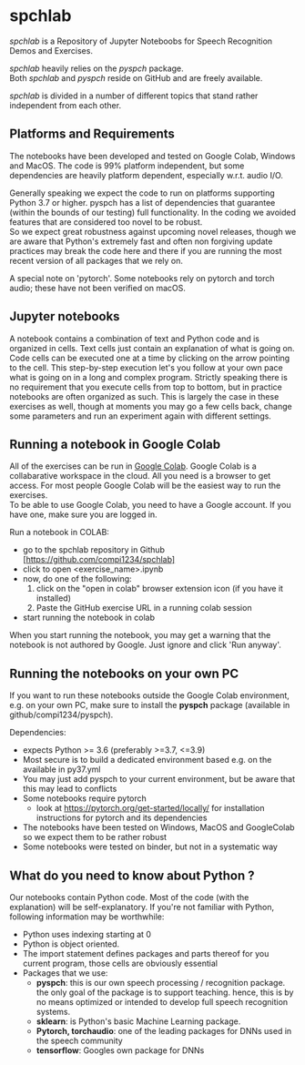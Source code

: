 # spchlab

*spchlab* is a Repository of Jupyter Noteboobs for Speech Recognition Demos and Exercises.

*spchlab* heavily relies on the *pyspch* package.   
Both *spchlab* and *pyspch* reside on GitHub and are freely available.   

*spchlab* is divided in a number of different topics
that stand rather independent from each other.

## Platforms and Requirements

The notebooks have been developed and tested on Google Colab, Windows and MacOS.
The code is 99% platform independent, but some dependencies are heavily platform dependent, especially w.r.t. audio I/O.

Generally speaking we expect the code to run on platforms supporting Python 3.7 or higher.
pyspch has a list of dependencies that guarantee (within the bounds of our testing) full functionality.
In the coding we avoided features that are considered too novel to be robust.  
So we expect great robustness against upcoming novel releases, though we are aware that Python's extremely fast and often non forgiving update practices may break the code here and there if you are running the most recent version of all packages that we rely on.

A special note on 'pytorch'.  Some notebooks rely on pytorch and torch audio; these have not been verified on macOS.



## Jupyter notebooks
A notebook contains a combination of text and Python code and is organized in cells. Text cells just contain an explanation of what is going on. Code cells can be executed one at a time by clicking on the arrow pointing to the cell. This step-by-step execution let's you follow at your own pace what is going on in a long and complex program. Strictly speaking there is no requirement that you execute cells from top to bottom, but in practice notebooks are often organized as such.  This is largely the case in these exercises as well, though at moments you may go a few cells back, change some parameters and run an experiment again with different settings.



## Running a notebook in Google Colab

All of the exercises can be run in [Google Colab](https://colab.research.google.com/).
Google Colab is a collabarative workspace in the cloud.   All you need is a browser to get access.  For most people Google Colab will be the easiest way to run the exercises.  
To be able to use Google Colab, you need to have a Google account. If you have one, make sure you are logged in.

Run a notebook in COLAB:
  - go to the spchlab repository in Github [https://github.com/compi1234/spchlab]
  - click to open <exercise_name>.ipynb
  - now, do one of the following:
	1. click on the "open in colab" browser extension icon  (if you have it installed)
	2. Paste the GitHub exercise URL in a running colab session
  - start running the notebook in colab

When you start running the notebook, you may get a warning that the notebook is not authored by Google.   Just ignore and click  'Run anyway'. 


## Running the notebooks on your own PC

If you want to run these notebooks outside the Google Colab environment, e.g. on your own PC,  make sure to install the **pyspch** package (available in github/compi1234/pyspch).  

Dependencies:
+ expects Python >= 3.6 (preferably >=3.7, <=3.9)
+ Most secure is to build a dedicated environment based e.g. on the available in py37.yml 
+ You may just add pyspch to your current environment, but be aware that this may lead to conflicts
+ Some notebooks require pytorch
    - look at https://pytorch.org/get-started/locally/  for installation instructions for pytorch and its dependencies
+ The notebooks have been tested on Windows, MacOS and GoogleColab so we expect them to be rather robust
+ Some notebooks were tested on binder, but not in a systematic way


## What do you need to know about Python ?

Our notebooks contain Python code. Most of the code (with the explanation) will be self-explanatory. If you're not familiar with Python, following information may be worthwhile:

* Python uses indexing starting at 0
* Python is object oriented.
* The import statement defines packages and parts thereof for you current program, those cells are obviously essential
* Packages that we use:
  + **pyspch**: this is our own speech processing / recognition package.  the only goal of the package is to support teaching.  hence, this is by no means optimized or intended to develop full speech recognition systems.
  + **sklearn**: is Python's basic Machine Learning package.
  + **Pytorch, torchaudio**: one of the leading packages for DNNs used in the speech community
  + **tensorflow**: Googles own package for DNNs
